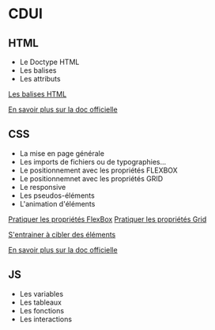 # CDUI

## HTML

- Le Doctype HTML
- Les balises 
- Les attributs 

[Les balises HTML](https://developer.mozilla.org/fr/docs/Web/HTML/Element/a)

[En savoir plus sur la doc officielle](https://developer.mozilla.org/fr/docs/Learn/HTML/Introduction_to_HTML/Getting_started)


## CSS

- La mise en page générale
- Les imports de fichiers ou de typographies...
- Le positionnement avec les propriétés FLEXBOX
- Le positionnemnet avec les propriétés GRID
- Le responsive
- Les pseudos-éléments
- L'animation d'éléments

[Pratiquer les propriétés FlexBox](https://flexboxfroggy.com/#fr)
[Pratiquer les propriétés Grid](https://cssgridgarden.com/#fr)

[S'entrainer à cibler des éléments](https://flukeout.github.io/)


[En savoir plus sur la doc officielle](https://developer.mozilla.org/fr/docs/Web/CSS)




## JS

- Les variables
- Les tableaux
- Les fonctions
- Les interactions
